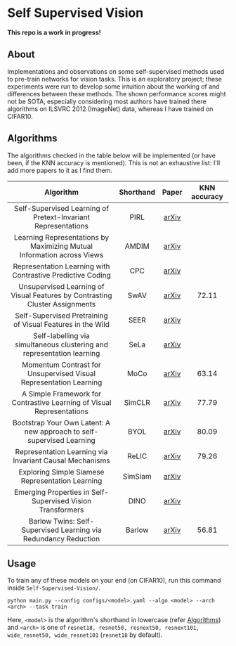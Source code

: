 # Self Supervised Vision
**This repo is a work in progress!**

## About
<a name="about"></a>
Implementations and observations on some self-supervised methods used to pre-train networks for vision tasks. This is an exploratory project; these experiments were run to develop some intuition about the working of and differences between these methods. The shown performance scores might not be SOTA, especially considering most authors have trained there algorithms on ILSVRC 2012 (ImageNet) data, whereas I have trained on CIFAR10.

## Algorithms
<a name="algorithms"></a>
The algorithms checked in the table below will be implemented (or have been, if the KNN accuracy is mentioned). This is not an exhaustive list: I'll add more papers to it as I find them.

|                                   Algorithm                                   |  Shorthand  |                     Paper                     | KNN accuracy |
|:-----------------------------------------------------------------------------:|:-----------:|:---------------------------------------------:|:------------:|
| Self-Supervised Learning of Pretext-Invariant Representations                 |     PIRL    |   [arXiv](https://arxiv.org/abs/1912.01991)   |              |
| Learning Representations by Maximizing Mutual Information across Views        |    AMDIM    |   [arXiv](https://arxiv.org/abs/1906.00910)   |              |
| Representation Learning with Contrastive Predictive Coding                    |     CPC     |   [arXiv](https://arxiv.org/abs/1807.03748)   |              |  
| Unsupervised Learning of Visual Features by Contrasting Cluster Assignments   |     SwAV    |   [arXiv](https://arxiv.org/abs/2006.09882)   |    72.11     |
| Self-Supervised Pretraining of Visual Features in the Wild                    |     SEER    |   [arXiv](https://arxiv.org/abs/2103.01988)   |              |
| Self-labelling via simultaneous clustering and representation learning        |     SeLa    |   [arXiv](https://arxiv.org/abs/1911.05371)   |              |
| Momentum Contrast for Unsupervised Visual Representation Learning             |     MoCo    |   [arXiv](https://arxiv.org/abs/1911.05722)   |    63.14     |
| A Simple Framework for Contrastive Learning of Visual Representations         |    SimCLR   |   [arXiv](https://arxiv.org/abs/2002.05709)   |    77.79     |
| Bootstrap Your Own Latent: A new approach to self-supervised Learning         |     BYOL    |   [arXiv](https://arxiv.org/abs/2006.07733)   |    80.09     | 
| Representation Learning via Invariant Causal Mechanisms                       |    ReLIC    |   [arXiv](https://arxiv.org/abs/2010.07922)   |    79.26     |
| Exploring Simple Siamese Representation Learning                              |   SimSiam   |   [arXiv](https://arxiv.org/abs/2011.10566)   |              |
| Emerging Properties in Self-Supervised Vision Transformers                    |     DINO    |   [arXiv](https://arxiv.org/abs/2104.14294)   |              |
| Barlow Twins: Self-Supervised Learning via Redundancy Reduction               |    Barlow   |   [arXiv](https://arxiv.org/abs/2103.03230)   |    56.81     |

## Usage
<a name="usage"></a>
To train any of these models on your end (on CIFAR10), run this command inside `Self-Supervised-Vision/`.

```
python main.py --config configs/<model>.yaml --algo <model> --arch <arch> --task train
```

Here, `<model>` is the algorithm's shorthand in lowercase (refer [Algorithms](#markdown-header-algorithms)) and `<arch>` is one of `resnet18, resnet50, resnext50, resnext101, wide_resnet50, wide_resnet101` (`resnet18` by default).